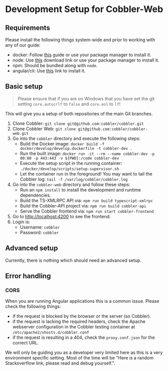# Development Setup for Cobbler-Web

## Requirements

Please install the following things system-wide and prior to working with any of our guide:

- docker: Follow [this](https://docs.docker.com/get-docker/) guide or use your package manager to install it.
- node: Use [this](https://nodejs.org/en/download/) download link or use your package manager to install it.
- npm: Should be bundled along with `node`.
- angular/cli: Use [this](https://angular.io/guide/setup-local#install-the-angular-cli) link to install it.

## Basic setup

> Please ensure that if you are on Windows that you have set the git setting `core.autocrlf` to `false` and `core.eol` to `lf`!

This will give you a setup of both repositories of the main Git branches.

1. Clone Cobbler: `git clone git@github.com:cobbler/cobbler.git`
2. Clone Cobbler Web: `git clone git@github.com:cobbler/cobbler-web.git`
3. Go into the `cobbler` directory and execute the following steps:
   - Build the Docker image: `docker build -f docker/develop/develop.dockerfile -t cobbler-dev .`
   - Run the built image: `docker run -it --rm --name cobbler-dev -p 80:80 -p 443:443 -v ${PWD}:/code cobbler-dev`
   - Execute the setup script in the running container: `./docker/develop/scripts/setup-supervisor.sh`
   - Let the container run in the foreground! You may want to tail the Cobbler log:
      `tail -f /var/log/cobbler/cobbler.log`
4. Go into the `cobbler-web` directory and follow these steps:
   - Run an `npm install` to install the development and runtime dependencies.
   - Build the TS-XMLRPC API via: `npm run build typescript-xmlrpc`
   - Build the Cobbler-API project via: `npm run build cobbler-api`
   - Serve the Cobbler frontend via: `npm run start cobbler-frontend`
5. Go to <http://localhost:4200> to see the frontend.
6. Login is:
   - Username: `cobbler`
   - Password: `cobbler`

## Advanced setup

Currently, there is nothing which should need an advanced setup.

## Error handling

### CORS

When you are running Angular applications this is a common issue. Please check the following things:

- if the request is blocked by the browser or the server (so Cobbler).
- if the request is lacking the required headers, check the Apache webserver configuration in the Cobbler testing
  container at `/etc/apache2/vhosts.d/cobbler.conf`
- if the request is resulting in a 404, check the `proxy.conf.json` for the correct URL.

We will only be guiding you as a developer very limited here as this is a very environment specific setting. Most of the
time will be "Here is a random Stackoverflow link, please read and debug yourself.".
